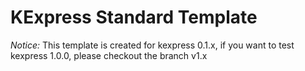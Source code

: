 # KExpress Standard Template

*Notice:* This template is created for kexpress 0.1.x, if you want to test kexpress 1.0.0, please checkout the branch v1.x
